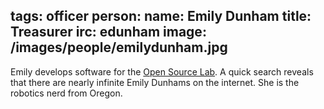 tags: officer
person:
    name: Emily Dunham
    title: Treasurer
    irc: edunham
    image: /images/people/emilydunham.jpg
---
Emily develops software for the [Open Source Lab][osl]. A quick search reveals
that there are nearly infinite Emily Dunhams on the internet. She is the
robotics nerd from Oregon.

[osl]: http://osuosl.org/
